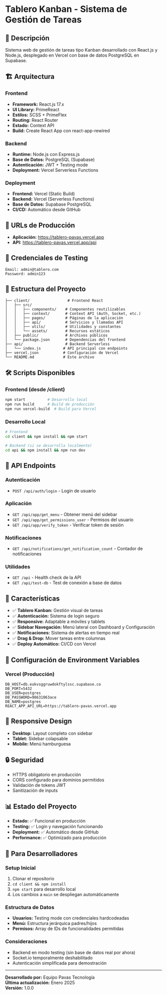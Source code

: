# Tablero Kanban - Sistema de Gestión de Tareas

## 🎯 Descripción
Sistema web de gestión de tareas tipo Kanban desarrollado con React.js y Node.js, desplegado en Vercel con base de datos PostgreSQL en Supabase.

## 🏗️ Arquitectura

### Frontend
- **Framework:** React.js 17.x
- **UI Library:** PrimeReact
- **Estilos:** SCSS + PrimeFlex
- **Routing:** React Router
- **Estado:** Context API
- **Build:** Create React App con react-app-rewired

### Backend
- **Runtime:** Node.js con Express.js
- **Base de Datos:** PostgreSQL (Supabase)
- **Autenticación:** JWT + Testing mode
- **Deployment:** Vercel Serverless Functions

### Deployment
- **Frontend:** Vercel (Static Build)
- **Backend:** Vercel (Serverless Functions)
- **Base de Datos:** Supabase PostgreSQL
- **CI/CD:** Automático desde GitHub

## 🚀 URLs de Producción

- **Aplicación:** https://tablero-pavas.vercel.app
- **API:** https://tablero-pavas.vercel.app/api

## 🔑 Credenciales de Testing

```
Email: admin@tablero.com
Password: admin123
```

## 📁 Estructura del Proyecto

```
├── client/                 # Frontend React
│   ├── src/
│   │   ├── components/    # Componentes reutilizables
│   │   ├── context/       # Context API (Auth, Socket, etc.)
│   │   ├── pages/         # Páginas de la aplicación
│   │   ├── api/           # Servicios y llamadas API
│   │   ├── utils/         # Utilidades y constantes
│   │   └── assets/        # Recursos estáticos
│   ├── public/            # Archivos públicos
│   └── package.json       # Dependencias del frontend
├── api/                   # Backend Serverless
│   └── index.js          # API principal con endpoints
├── vercel.json           # Configuración de Vercel
└── README.md             # Este archivo
```

## 🛠️ Scripts Disponibles

### Frontend (desde /client)
```bash
npm start          # Desarrollo local
npm run build      # Build de producción
npm run vercel-build  # Build para Vercel
```

### Desarrollo Local
```bash
# Frontend
cd client && npm install && npm start

# Backend (si se desarrolla localmente)
cd api && npm install && npm run dev
```

## 🔗 API Endpoints

### Autenticación
- `POST /api/auth/login` - Login de usuario

### Aplicación
- `GET /api/app/get_menu` - Obtener menú del sidebar
- `GET /api/app/get_permissions_user` - Permisos del usuario
- `GET /api/app/verify_token` - Verificar token de sesión

### Notificaciones
- `GET /api/notifications/get_notification_count` - Contador de notificaciones

### Utilidades
- `GET /api` - Health check de la API
- `GET /api/test-db` - Test de conexión a base de datos

## 🎨 Características

- ✅ **Tablero Kanban:** Gestión visual de tareas
- ✅ **Autenticación:** Sistema de login seguro
- ✅ **Responsive:** Adaptable a móviles y tablets
- ✅ **Sidebar Navegación:** Menú lateral con Dashboard y Configuración
- ✅ **Notificaciones:** Sistema de alertas en tiempo real
- ✅ **Drag & Drop:** Mover tareas entre columnas
- ✅ **Deploy Automático:** CI/CD con Vercel

## 🔧 Configuración de Environment Variables

### Vercel (Producción)
```
DB_HOST=db.eukvsggruwdokftylssc.supabase.co
DB_PORT=5432
DB_USER=postgres
DB_PASSWORD=98631063ace
DB_NAME=postgres
REACT_APP_API_URL=https://tablero-pavas.vercel.app
```

## 📱 Responsive Design

- **Desktop:** Layout completo con sidebar
- **Tablet:** Sidebar colapsable
- **Mobile:** Menú hamburguesa

## 🔒 Seguridad

- HTTPS obligatorio en producción
- CORS configurado para dominios permitidos
- Validación de tokens JWT
- Sanitización de inputs

## 📊 Estado del Proyecto

- **Estado:** ✅ Funcional en producción
- **Testing:** ✅ Login y navegación funcionando
- **Deployment:** ✅ Automático desde GitHub
- **Performance:** ✅ Optimizado para producción

## 👥 Para Desarrolladores

### Setup Inicial
1. Clonar el repositorio
2. `cd client && npm install`
3. `npm start` para desarrollo local
4. Los cambios a `main` se despliegan automáticamente

### Estructura de Datos
- **Usuarios:** Testing mode con credenciales hardcodeadas
- **Menú:** Estructura jerárquica padres/hijos
- **Permisos:** Array de IDs de funcionalidades permitidas

### Consideraciones
- Backend en modo testing (sin base de datos real por ahora)
- Socket.io temporalmente deshabilitado
- Autenticación simplificada para demostración

---

**Desarrollado por:** Equipo Pavas Tecnología  
**Última actualización:** Enero 2025  
**Versión:** 1.0.0
